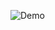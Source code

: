 ![Demo](https://raw.githubusercontent.com/AlexanderPfeifer/WorldGeneration/main/RandomGeneration.gif)
